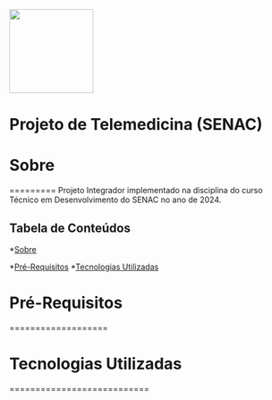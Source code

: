 <img src="https://cdn-icons-png.flaticon.com/512/7228/7228311.png" height="150" width="150">

# Projeto de Telemedicina (SENAC)

# Sobre
=========
Projeto Integrador implementado na disciplina do curso Técnico em Desenvolvimento do SENAC no ano de 2024.

Tabela de Conteúdos
-----------------------

*[Sobre](#sobre)

*[Pré-Requisitos](#pré-requisitos)
*[Tecnologias Utilizadas](#tecnologias-utilizadas)

# Pré-Requisitos
===================


# Tecnologias Utilizadas
===========================
